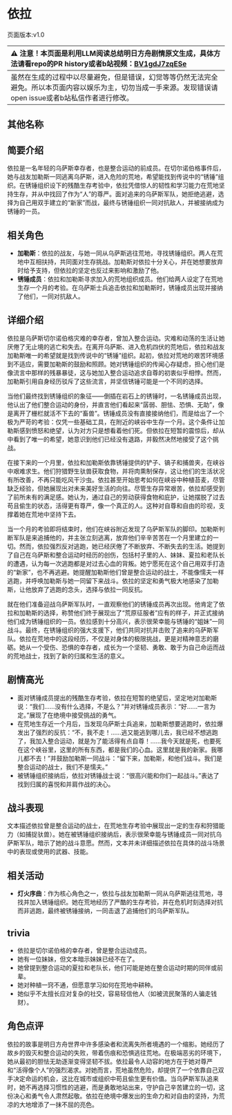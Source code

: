 # 依拉
页面版本:v1.0
 

| :warning: 注意！本页面是利用LLM阅读总结明日方舟剧情原文生成，具体方法请看repo的PR history或者b站视频：[BV1gdJ7zqESe](https://www.bilibili.com/video/BV1gdJ7zqESe/)         |
|:----------------------------|
| 虽然在生成的过程中以尽量避免，但是错误，幻觉等等仍然无法完全避免。所以本页面内容以娱乐为主，切勿当成一手来源。发现错误请open issue或者b站私信作者进行修改。|



## 其他名称

## 简要介绍
依拉是一名年轻的乌萨斯幸存者，也是整合运动的前成员。在切尔诺伯格事件后，她与战友加勒斯一同逃离乌萨斯，进入危险的荒地，希望能找到传说中的“锈锤”组织。在锈锤组织设下的残酷生存考验中，依拉凭借惊人的韧性和学习能力在荒地坚持生存，并从中找回了作为“人”的尊严。面对追来的乌萨斯军队，她拒绝逃避，选择为自己用双手建立的“新家”而战，最终与锈锤组织一同对抗敌人，并被接纳成为锈锤的一员。
## 相关角色
-   **加勒斯**：依拉的战友，与她一同从乌萨斯逃往荒地，寻找锈锤组织。两人在荒地中互相扶持，共同面对生存挑战。加勒斯对依拉十分关心，并在她想要放弃时给予支持，但依拉的坚定也反过来影响和激励了他。
-   **锈锤成员**：依拉和加勒斯寻求加入的荒地组织成员。他们给两人设定了在荒地生存一个月的考验。在乌萨斯士兵追击依拉和加勒斯时，锈锤成员出现并接纳了他们，一同对抗敌人。
## 详细介绍
依拉是乌萨斯切尔诺伯格灾难的幸存者，曾加入整合运动。灾难和动荡的生活让她厌倦了无止境的逃亡和失去。在离开乌萨斯、进入危机四伏的荒地后，依拉和战友加勒斯唯一的希望就是找到传说中的“锈锤”组织。起初，依拉对荒地的艰苦环境感到不适应，需要加勒斯的鼓励和照顾。她对锈锤组织的传闻心存疑虑，担心他们是像流言中那样的残暴暴徒，这与她加入整合运动追求自尊的初衷似乎相悖。然而，加勒斯引用自身经历驳斥了这些流言，并坚信锈锤可能是一个不同的选择。

当他们最终找到锈锤组织的象征——倒插在岩石上的锈锤时，一名锈锤成员出现，他认出了他们整合运动的身份，并直言他们看起来“孱弱、胆怯、恐惧、无助”，像是离开了栅栏就活不下去的“畜兽”。锈锤成员没有直接接纳他们，而是给出了一个极为严苛的考验：仅凭一些基础工具，在附近的峡谷中生存一个月。这个条件让加勒斯感到愤怒和绝望，认为对方只是想看着他们死。但依拉在短暂的震惊后，却从中看到了唯一的希望，她意识到他们已经没有退路，并毅然决然地接受了这个挑战。

在接下来的一个月里，依拉和加勒斯依靠锈锤提供的铲子、镐子和捕兽夹，在峡谷中艰难求生。他们狩猎野生驮兽获取食物，并将肉熏制保存，这让他们的生活状况有所改善，不再只能吃风干沙虫。依拉甚至开始思考如何在峡谷中种植苔麦，尽管缺乏经验，但她展现出对未来美好生活的向往。尽管生存异常艰苦，依拉却感受到了前所未有的满足感。她认为，通过自己的劳动获得食物和庇护，让她摆脱了过去苟且偷生的状态，活得更有尊严，像一个真正的人。这种对自尊和自由的珍视，支撑着她在荒地中坚持下去。

当一个月的考验即将结束时，他们在峡谷附近发现了乌萨斯军队的脚印。加勒斯判断军队是来追捕他的，并主张立刻逃离，放弃他们辛辛苦苦在一个月里建立的一切。然而，依拉强烈反对逃跑，她已经厌倦了不断放弃、不断失去的生活。她提到了自己在乌萨斯和整合运动时经历的创伤，包括村子里的人、妹妹、夏拉和老队长的遭遇，认为每一次逃跑都是对过去心血的背叛。她宁愿死在这个自己用双手打造的“新家”，也不再逃避。她提醒加勒斯他们曾是整合运动的战士，不能像懦夫一样逃跑，并呼唤加勒斯与她一同留下来战斗。依拉的坚定和勇气极大地感染了加勒斯，让他放弃了逃跑的念头，选择与依拉一同反抗。

就在他们准备迎战乌萨斯军队时，一直观察他们的锈锤成员再次出现。他肯定了依拉和加勒斯的选择，称赞他们终于展现出了“荒原征服者”应有的样子，并正式接纳他们成为锈锤组织的一员。依拉感到十分高兴，表示很荣幸能与锈锤的“姐妹”一同战斗。最终，在锈锤组织的强大支援下，他们共同对抗并击败了追来的乌萨斯军队。依拉在荒地中的这段经历，不仅是对身体的极限挑战，更是对精神意志的磨砺。她从一个受伤、恐惧的幸存者，成长为一个坚韧、勇敢、敢于为自己命运而战的荒地战士，找到了新的归属和生活的意义。
## 剧情高光
*   面对锈锤成员提出的残酷生存考验，依拉在短暂的绝望后，坚定地对加勒斯说：“我们......没有什么选择，不是么？”并对锈锤成员表示：“好......一言为定。”展现了在绝境中接受挑战的勇气。
*   在荒地生存近一个月后，当发现乌萨斯士兵追来，加勒斯想要逃跑时，依拉爆发出了强烈的反抗：“不，我不走！......逃又能逃到哪儿去，我已经不想逃跑了，我加入整合运动，就是为了能活得有点自尊！......我今天就是死，也要死在这个峡谷里，这里的所有东西，都是我们的心血。这里就是我的新家。我哪儿都不去！”并鼓励加勒斯一同战斗：“留下来，加勒斯，和他们战斗。我们是整合运动的战士，我们不是懦夫。”
*   被锈锤组织接纳后，依拉对锈锤战士说：“很高兴能和你们一起战斗。”表达了找到归属的喜悦和并肩作战的决心。
## 战斗表现
文本描述依拉曾是整合运动的战士，在荒地生存考验中展现出一定的生存和狩猎能力（如捕捉驮兽）。她在被锈锤组织接纳后，表示很荣幸能与锈锤成员一同对抗乌萨斯军队，暗示了她的战斗意愿。然而，文本并未详细描述依拉在具体的战斗场景中的表现或使用的武器、技能。
## 相关活动
-   **灯火序曲**：作为核心角色之一，依拉与战友加勒斯一同从乌萨斯逃往荒地，寻找并加入锈锤组织。她在荒地经历了严酷的生存考验，并在危机时刻选择对抗而非逃跑，最终被锈锤接纳，一同击退了追捕他们的乌萨斯军队。
## trivia
*   依拉是切尔诺伯格的幸存者，曾是整合运动成员。
*   她有一位妹妹，但文本暗示妹妹已经不在了。
*   她曾提到整合运动的夏拉和老队长，他们可能是她在整合运动时期的同伴或前辈。
*   她对种植一窍不通，但愿意学习如何在荒地中耕种。
*   她似乎不太擅长应对复杂的社交，容易轻信他人（如被流民聚落的人骗走钱财）。
## 角色点评
依拉的故事是明日方舟世界中许多感染者和流离失所者境遇的一个缩影。她经历了故乡的毁灭和整合运动的失败，带着伤痕和恐惧逃往荒地。在极端恶劣的环境下，她从最初的胆怯无助逐渐变得坚韧不拔。依拉最令人动容的地方在于她对尊严和“活得像个人”的强烈渴求。对她而言，荒地虽然危险，却提供了一个依靠自己双手决定命运的机会，这比在城市或组织中苟且偷生更有价值。当乌萨斯军队追来时，她不再选择习惯性的逃避，而是勇敢地站出来，守护自己辛苦建立的一切，这份决心和勇气令人肃然起敬。依拉在绝境中爆发出的生命力和对自由的坚持，为荒凉的大地增添了一抹不屈的亮色。